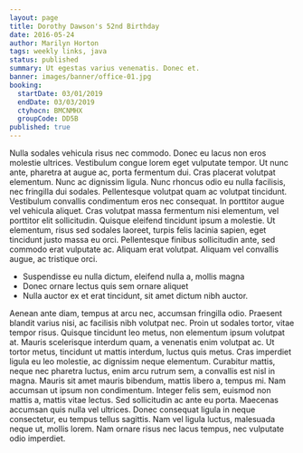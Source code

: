 ```yaml
---
layout: page
title: Dorothy Dawson's 52nd Birthday
date: 2016-05-24
author: Marilyn Horton
tags: weekly links, java
status: published
summary: Ut egestas varius venenatis. Donec et.
banner: images/banner/office-01.jpg
booking:
  startDate: 03/01/2019
  endDate: 03/03/2019
  ctyhocn: BMCNMHX
  groupCode: DD5B
published: true
---
```

Nulla sodales vehicula risus nec commodo. Donec eu lacus non eros molestie ultrices. Vestibulum congue lorem eget vulputate tempor. Ut nunc ante, pharetra at augue ac, porta fermentum dui. Cras placerat volutpat elementum. Nunc ac dignissim ligula. Nunc rhoncus odio eu nulla facilisis, nec fringilla dui sodales. Pellentesque volutpat quam ac volutpat tincidunt. Vestibulum convallis condimentum eros nec consequat.
In porttitor augue vel vehicula aliquet. Cras volutpat massa fermentum nisi elementum, vel porttitor elit sollicitudin. Quisque eleifend tincidunt ipsum a molestie. Ut elementum, risus sed sodales laoreet, turpis felis lacinia sapien, eget tincidunt justo massa eu orci. Pellentesque finibus sollicitudin ante, sed commodo erat vulputate ac. Aliquam erat volutpat. Aliquam vel convallis augue, ac tristique orci.

* Suspendisse eu nulla dictum, eleifend nulla a, mollis magna
* Donec ornare lectus quis sem ornare aliquet
* Nulla auctor ex et erat tincidunt, sit amet dictum nibh auctor.

Aenean ante diam, tempus at arcu nec, accumsan fringilla odio. Praesent blandit varius nisi, ac facilisis nibh volutpat nec. Proin ut sodales tortor, vitae tempor risus. Quisque tincidunt leo metus, non elementum ipsum volutpat at. Mauris scelerisque interdum quam, a venenatis enim volutpat ac. Ut tortor metus, tincidunt ut mattis interdum, luctus quis metus. Cras imperdiet ligula eu leo molestie, ac dignissim neque elementum. Curabitur mattis, neque nec pharetra luctus, enim arcu rutrum sem, a convallis est nisl in magna. Mauris sit amet mauris bibendum, mattis libero a, tempus mi. Nam accumsan ut ipsum non condimentum. Integer felis sem, euismod non mattis a, mattis vitae lectus. Sed sollicitudin ac ante eu porta. Maecenas accumsan quis nulla vel ultrices. Donec consequat ligula in neque consectetur, eu tempus tellus sagittis. Nam vel ligula luctus, malesuada neque ut, mollis lorem. Nam ornare risus nec lacus tempus, nec vulputate odio imperdiet.
